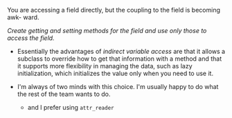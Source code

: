 You are accessing a field directly, but the coupling to the field is becoming awk- ward.

*Create getting and setting methods for the field and use only those to access the field.*

+ Essentially the advantages of *indirect variable access* are that it allows a subclass to override how to get that information with a method and that it supports more flexibility in managing the data, such as lazy initialization, which initializes the value only when you need to use it.

+ I'm always of two minds with this choice. I'm usually happy to do what the rest of the team wants to do.
    + and I prefer using `attr_reader`
